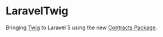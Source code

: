 # LaravelTwig

Bringing [Twig](http://twig.sensiolabs.org/doc/) to Laravel 5 using the new [Contracts Package](https://github.com/illuminate/contracts).
